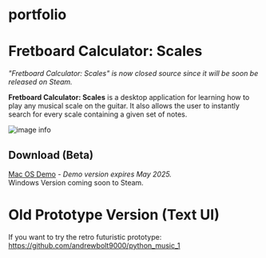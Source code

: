 # portfolio

# Fretboard Calculator: Scales
_"Fretboard Calculator: Scales" is now closed source since it will be soon be released on Steam._

**Fretboard Calculator: Scales** is a desktop application for learning how to play any musical scale on the guitar.  It also allows the user to instantly search for every scale containing a given set of notes.

![image info](readme_images/demo_v2_3.gif)

## Download (Beta)
[Mac OS Demo](https://github.com/andrewbolt9000/portfolio/raw/refs/heads/main/builds/Fretboard_Computer_V2.0.1-ExpiresMay2025.zip) _- Demo version expires May 2025._<br/>
Windows Version coming soon to Steam.

# Old Prototype Version (Text UI)
If you want to try the retro futuristic prototype:<br/>
https://github.com/andrewbolt9000/python_music_1
